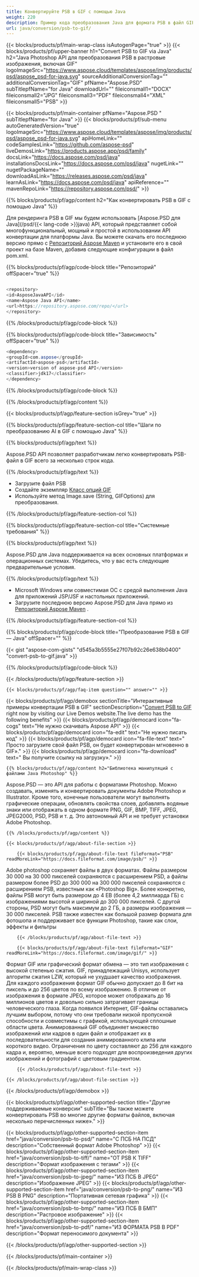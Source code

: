 ```yaml
---
title: Конвертируйте PSB в GIF с помощью Java
weight: 220
description: Пример кода преобразования Java для формата PSB в файл GIF. Используйте этот пример кода для преобразования PSB в GIF в любом веб-приложении или приложении на базе Java для настольных компьютеров.
url: java/conversion/psb-to-gif/
---
```


{{< blocks/products/pf/main-wrap-class isAutogenPage="true" >}}
{{< blocks/products/pf/upper-banner h1="Convert PSB to GIF via Java" h2="Java Photoshop API для преобразования PSB в растровые изображения, включая GIF" logoImageSrc="https://www.aspose.cloud/templates/aspose/img/products/psd/aspose_psd-for-java.svg" sourceAdditionalConversionTag="" additionalConversionTag="GIF" pfName="Aspose.PSD" subTitlepfName="for Java" downloadUrl="" fileiconsmall1="DOCX" fileiconsmall2="JPG" fileiconsmall3="PDF" fileiconsmall4="XML" fileiconsmall5="PSB" >}}

{{< blocks/products/pf/main-container pfName="Aspose.PSD " subTitlepfName="for Java" >}}
{{< blocks/products/pf/sub-menu autoGeneratedVersion="true" logoImageSrc="https://www.aspose.cloud/templates/aspose/img/products/psd/aspose_psd-for-java.svg" apiHomeLink="" codeSamplesLink="https://github.com/aspose-psd" liveDemosLink="https://products.aspose.app/psd/family" docsLink="https://docs.aspose.com/psd/java" installationsDocsLink="https://docs.aspose.com/psd/java" nugetLink="" nugetPackageName="" downloadAsLink="https://releases.aspose.com/psd/java" learnAsLink="https://docs.aspose.com/psd/java" apiReference="" mavenRepoLink="https://repository.aspose.com/psd/" >}}

{{% blocks/products/pf/agp/content h2="Как конвертировать PSB в GIF с помощью Java" %}}

 Для рендеринга PSB в GIF мы будем использовать
 [Aspose.PSD для Java](/psd/{{< lang-code >}}java) 
 API, который представляет собой многофункциональный, мощный и простой в использовании API конвертации для платформы Java. Вы можете скачать его последнюю версию прямо с
 [Репозиторий Aspose Maven](https://repository.aspose.com/psd/) 
 и установите его в свой проект на базе Maven, добавив следующие конфигурации в файл pom.xml.

{{% blocks/products/pf/agp/code-block title="Репозиторий" offSpacer="true" %}}

```cs

<repository>
<id>AsposeJavaAPI</id>
<name>Aspose Java API</name>
<url>https://repository.aspose.com/repo/</url>
</repository>

```

{{% /blocks/products/pf/agp/code-block %}}

{{% blocks/products/pf/agp/code-block title="Зависимость" offSpacer="true" %}}

```cs
<dependency>
<groupId>com.aspose</groupId>
<artifactId>aspose-psd</artifactId>
<version>version of aspose-psd API</version>
<classifier>jdk17</classifier>
</dependency>

```

{{% /blocks/products/pf/agp/code-block %}}

{{% /blocks/products/pf/agp/content %}}

{{< blocks/products/pf/agp/feature-section isGrey="true" >}}

{{% blocks/products/pf/agp/feature-section-col title="Шаги по преобразованию AI в GIF с помощью Java" %}}

{{% blocks/products/pf/agp/text %}}

 Aspose.PSD API позволяет разработчикам легко конвертировать PSB-файл в GIF всего за несколько строк кода.

{{% /blocks/products/pf/agp/text %}}

- Загрузите файл PSB
- Создайте экземпляр [Класс опций GIF](https://apireference.aspose.com/psd/java/com.aspose.psd.imageoptions/GifOptions)
- Используйте метод Image.save (String, GIFOptions) для преобразования.

{{% /blocks/products/pf/agp/feature-section-col %}}

{{% blocks/products/pf/agp/feature-section-col title="Системные требования" %}}

{{% blocks/products/pf/agp/text %}}

 Aspose.PSD для Java поддерживается на всех основных платформах и операционных системах. Убедитесь, что у вас есть следующие предварительные условия.

{{% /blocks/products/pf/agp/text %}}

- Microsoft Windows или совместимая ОС с средой выполнения Java для приложений JSP/JSF и настольных приложений.
- Загрузите последнюю версию Aspose.PSD для Java прямо из
 [Репозиторий Aspose Maven](https://repository.aspose.com/psd/)  .

{{% /blocks/products/pf/agp/feature-section-col %}}

{{% blocks/products/pf/agp/code-block title="Преобразование PSB в GIF — Java" offSpacer="" %}}

{{< gist "aspose-com-gists" "d545a3b5555e27f07b92c26e638b0400" "convert-psb-to-gif.java" >}}

{{% /blocks/products/pf/agp/code-block %}}

{{< /blocks/products/pf/agp/feature-section >}}

    {{< blocks/products/pf/agp/faq-item question="" answer="" >}}
 

<!-- aboutfile Starts -->

{{< blocks/products/pf/agp/demobox sectionTitle="Интерактивные примеры конвертации PSB в GIF" sectionDescription="[Convert PSB to GIF](https://products.aspose.app/psd/conversion/psb-to-gif) right now by visiting our Live Demos website.The live demo has the following benefits" >}}
        {{< blocks/products/pf/agp/democard icon="fa-cogs" text="Не нужно скачивать Aspose API" >}}
        {{< blocks/products/pf/agp/democard icon="fa-edit" text="Не нужно писать код" >}}
        {{< blocks/products/pf/agp/democard icon="fa-file-text" text=" Просто загрузите свой файл PSB, он будет конвертирован мгновенно в GIF»." >}}
        {{< blocks/products/pf/agp/democard icon="fa-download" text=" Вы получите ссылку на загрузку»." >}}

    {{% blocks/products/pf/agp/content h2="Библиотека манипуляций с файлами Java Photoshop" %}}

 Aspose.PSD — это API для работы с форматами Photoshop. Можно создавать, изменять и конвертировать документы Adobe Photoshop и Illustrator. Кроме того, конечные пользователи могут выполнять графические операции, обновлять свойства слоев, добавлять водяные знаки или отображать в одном формате PNG, GIF, BMP, TIFF, JPEG, JPEG2000, PSD, PSB и т. д. Это автономный API и не требует установки Adobe Photoshop. 



    {{% /blocks/products/pf/agp/content %}}

    {{< blocks/products/pf/agp/about-file-section >}}

        {{< blocks/products/pf/agp/about-file-text fileFormat="PSB" readMoreLink="https://docs.fileformat.com/image/psb/" >}}

Adobe photoshop сохраняет файлы в двух форматах. Файлы размером 30 000 на 30 000 пикселей сохраняются с расширением PSD, а файлы размером более PSD до 300 000 на 300 000 пикселей сохраняются с расширением PSB, известным как «Photoshop Big». Более конкретно, файлы PSB могут быть размером до 4 EB (более 4,2 миллиарда ГБ) с изображениями высотой и шириной до 300 000 пикселей. С другой стороны, PSD могут быть максимум до 2 ГБ, а размеры изображения — 30 000 пикселей. PSB также известен как большой размер формата для фотошопа и поддерживает все функции Photoshop, такие как слои, эффекты и фильтры


        {{< /blocks/products/pf/agp/about-file-text >}}

        {{< blocks/products/pf/agp/about-file-text fileFormat="GIF" readMoreLink="https://docs.fileformat.com/image/gif/" >}}

Формат GIF или графический формат обмена — это тип изображения с высокой степенью сжатия. GIF, принадлежащий Unisys, использует алгоритм сжатия LZW, который не ухудшает качество изображения. Для каждого изображения формат GIF обычно допускает до 8 бит на пиксель и до 256 цветов по всему изображению. В отличие от изображения в формате JPEG, которое может отображать до 16 миллионов цветов и довольно сильно затрагивает границы человеческого глаза. Когда появился Интернет, GIF-файлы оставались лучшим выбором, потому что они требовали низкой пропускной способности и совместимы с графикой, использующей сплошные области цвета. Анимированный GIF объединяет множество изображений или кадров в один файл и отображает их в последовательности для создания анимированного клипа или короткого видео. Ограничения по цвету составляют до 256 для каждого кадра и, вероятно, меньше всего подходят для воспроизведения других изображений и фотографий с цветовым градиентом.


        {{< /blocks/products/pf/agp/about-file-text >}}

    {{< /blocks/products/pf/agp/about-file-section >}}

{{< /blocks/products/pf/agp/demobox >}}

<!-- aboutfile Ends -->

{{< blocks/products/pf/agp/other-supported-section title="Другие поддерживаемые конверсии" subTitle="Вы также можете конвертировать PSB во многие другие форматы файлов, включая несколько перечисленных ниже»." >}}

{{< blocks/products/pf/agp/other-supported-section-item href="java/conversion/psb-to-psd/" name="С ПСБ НА ПСД" description="Собственный формат Adobe Photoshop" >}}
{{< blocks/products/pf/agp/other-supported-section-item href="java/conversion/psb-to-tiff/" name="ОТ PSB К TIFF" description="Формат изображения с тегами" >}}
{{< blocks/products/pf/agp/other-supported-section-item href="java/conversion/psb-to-jpeg/" name="ИЗ ПСБ В JPEG" description="Изображение JPEG" >}}
{{< blocks/products/pf/agp/other-supported-section-item href="java/conversion/psb-to-png/" name="ИЗ PSB В PNG" description="Портативная сетевая графика" >}}
{{< blocks/products/pf/agp/other-supported-section-item href="java/conversion/psb-to-bmp/" name="ИЗ ПСБ В БМП" description="Растровое изображение" >}}
{{< blocks/products/pf/agp/other-supported-section-item href="java/conversion/psb-to-pdf/" name="ИЗ ФОРМАТА PSB В PDF" description="Формат переносимого документа" >}}

{{< /blocks/products/pf/agp/other-supported-section >}}

{{< /blocks/products/pf/main-container >}}
    
{{< /blocks/products/pf/main-wrap-class >}}
